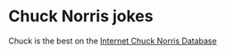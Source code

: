 # Chuck Norris jokes

Chuck is the best on the [Internet Chuck Norris Database](http://www.icndb.com/)